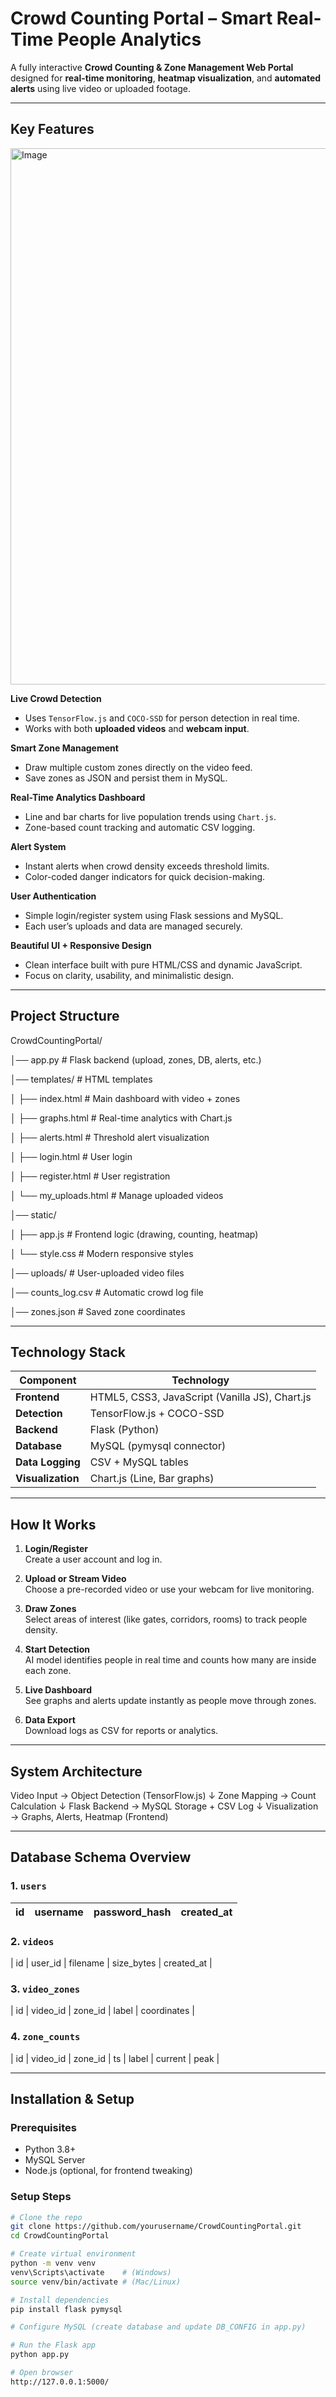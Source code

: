 
# Crowd Counting Portal – Smart Real-Time People Analytics


A fully interactive **Crowd Counting & Zone Management Web Portal** designed for **real-time monitoring**, **heatmap visualization**, and **automated alerts** using live video or uploaded footage.

---

##  Key Features
<img width="1317" height="858" alt="Image" src="https://github.com/user-attachments/assets/2f627c3f-64e7-4629-aaf6-563f1e2aa7cc" />

 **Live Crowd Detection**
- Uses `TensorFlow.js` and `COCO-SSD` for person detection in real time.  
- Works with both **uploaded videos** and **webcam input**.  

 **Smart Zone Management**
- Draw multiple custom zones directly on the video feed.  
- Save zones as JSON and persist them in MySQL.  

 **Real-Time Analytics Dashboard**
- Line and bar charts for live population trends using `Chart.js`.  
- Zone-based count tracking and automatic CSV logging.  

 **Alert System**
- Instant alerts when crowd density exceeds threshold limits.  
- Color-coded danger indicators for quick decision-making.  

 **User Authentication**
- Simple login/register system using Flask sessions and MySQL.  
- Each user’s uploads and data are managed securely.  

 **Beautiful UI + Responsive Design**
- Clean interface built with pure HTML/CSS and dynamic JavaScript.  
- Focus on clarity, usability, and minimalistic design.

---

##  Project Structure

CrowdCountingPortal/

│── app.py # Flask backend (upload, zones, DB, alerts, etc.)

│── templates/ # HTML templates

│ ├── index.html # Main dashboard with video + zones

│ ├── graphs.html # Real-time analytics with Chart.js

│ ├── alerts.html # Threshold alert visualization

│ ├── login.html # User login

│ ├── register.html # User registration

│ └── my_uploads.html # Manage uploaded videos

│── static/

│ ├── app.js # Frontend logic (drawing, counting, heatmap)

│ └── style.css # Modern responsive styles

│── uploads/ # User-uploaded video files

│── counts_log.csv # Automatic crowd log file

│── zones.json # Saved zone coordinates

---

##  Technology Stack

| Component | Technology |
|------------|------------|
| **Frontend** | HTML5, CSS3, JavaScript (Vanilla JS), Chart.js |
| **Detection** | TensorFlow.js + COCO-SSD |
| **Backend** | Flask (Python) |
| **Database** | MySQL (pymysql connector) |
| **Data Logging** | CSV + MySQL tables |
| **Visualization** | Chart.js (Line, Bar graphs)|

---

##  How It Works

1. **Login/Register**  
   Create a user account and log in.

2. **Upload or Stream Video**  
   Choose a pre-recorded video or use your webcam for live monitoring.

3. **Draw Zones**  
   Select areas of interest (like gates, corridors, rooms) to track people density.

4. **Start Detection**  
   AI model identifies people in real time and counts how many are inside each zone.

5. **Live Dashboard**  
   See graphs and alerts update instantly as people move through zones.

6. **Data Export**  
   Download logs as CSV for reports or analytics.

---

##  System Architecture

Video Input → Object Detection (TensorFlow.js)
↓
Zone Mapping → Count Calculation
↓
Flask Backend → MySQL Storage + CSV Log
↓
Visualization → Graphs, Alerts, Heatmap (Frontend)


---


##  Database Schema Overview

### 1. `users`
| id | username | password_hash | created_at |
|----|-----------|----------------|-------------|

### 2. `videos`
| id | user_id | filename | size_bytes | created_at |

### 3. `video_zones`
| id | video_id | zone_id | label | coordinates |

### 4. `zone_counts`
| id | video_id | zone_id | ts | label | current | peak |

---

## Installation & Setup

###  Prerequisites
- Python 3.8+
- MySQL Server
- Node.js (optional, for frontend tweaking)

###  Setup Steps

```bash
# Clone the repo
git clone https://github.com/yourusername/CrowdCountingPortal.git
cd CrowdCountingPortal

# Create virtual environment
python -m venv venv
venv\Scripts\activate    # (Windows)
source venv/bin/activate # (Mac/Linux)

# Install dependencies
pip install flask pymysql

# Configure MySQL (create database and update DB_CONFIG in app.py)

# Run the Flask app
python app.py

# Open browser
http://127.0.0.1:5000/
